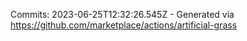 Commits: 2023-06-25T12:32:26.545Z - Generated via https://github.com/marketplace/actions/artificial-grass
<br>
